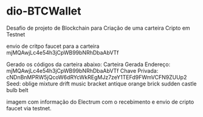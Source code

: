 # dio-BTCWallet
Desafio de projeto de Blockchain para Criação de uma carteira Cripto em Testnet


envio de critpo faucet para a carteira mjMQAwjLc4e54h3jCpWB99bNRhDbaAbVTf

Gerado os códigos da carteira abaixo:
Carteira Gerada
Endereço:  mjMQAwjLc4e54h3jCpWB99bNRhDbaAbVTf
Chave Privada:  cNDnBnMPRW5jQcoW6dRYcWkREgMJz7zeY1TEFd9FWmVCFN9ZUUp2
Seed:  oblige mixture drift music bracket antique orange brick sudden castle bulb belt

imagem com informação do Electrum com o recebimento e envio de cripto faucet via testnet.